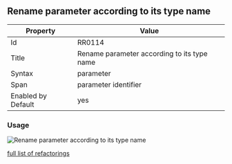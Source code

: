 ## Rename parameter according to its type name

Property | Value
--- | ---
Id|RR0114
Title|Rename parameter according to its type name
Syntax|parameter
Span|parameter identifier
Enabled by Default|yes

### Usage

![Rename parameter according to its type name](../../images/refactorings/RenameParameterAccordingToTypeName.png)

[full list of refactorings](Refactorings.md)